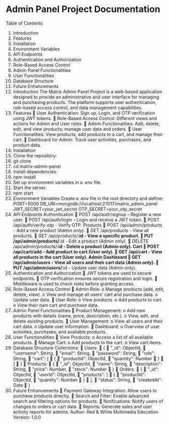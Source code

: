 # Admin Panel Project Documentation
Table of Contents
1. Introduction
2. Features
3. Installation
4. Environment Variables
5. API Endpoints
6. Authentication and Authorization
7. Role-Based Access Control
8. Admin Panel Functionalities
9. User Functionalities
10. Database Structure
11. Future Enhancements
1. Introduction
The Matrix Admin Panel Project is a web-based application designed to provide an 
administrative and user interface for managing and purchasing products. The platform supports 
user authentication, role-based access control, and data management capabilities.
2. Features
 User Authentication: Sign up, Login, and OTP verification using JWT tokens.
 Role-Based Access Control: Different views and actions for Admin and User roles.
 Admin Functionalities: Add, delete, edit, and view products; manage user data and 
orders.
 User Functionalities: View products, add products to a cart, and manage their cart.
 Dashboard for Admin: Track user activities, purchases, and product data.
3. Installation
1. Clone the repository: 
2. git clone <repository-url>
3. cd matrix-admin-panel
4. Install dependencies: 
5. npm install
6. Set up environment variables in a .env file.
7. Start the server: 
8. npm start
4. Environment Variables
Create a .env file in the root directory and define:
PORT=5000
DB_URI=mongodb://localhost:27017/matrix_admin_panel
JWT_SECRET=your_jwt_secret
OTP_SECRET=your_otp_secret
5. API Endpoints
Authentication
 POST /api/auth/signup - Register a new user.
 POST /api/auth/login - Login and receive a JWT token.
 POST /api/auth/verify-otp - Verify OTP.
Products
 POST /api/admin/products - Add a new product (Admin only).
 GET /api/products - View all products.
 GET /api/products/****:id - View a specific product.
 PUT /api/admin/products/****:id - Edit a product (Admin only).
 DELETE /api/admin/products/****:id - Delete a product (Admin only).
Cart
 POST /api/cart/add - Add product to cart (User only).
 GET /api/cart - View all products in the cart (User only).
Admin Dashboard
 GET /api/admin/users - View all users and their cart data (Admin only).
 PUT /api/admin/users/****:id - Update user data (Admin only).
6. Authentication and Authorization
 JWT tokens are used to secure endpoints.
 OTP verification ensures secure registration and login.
 Middleware is used to check roles before granting access.
7. Role-Based Access Control
 Admin Role: 
o Manage products (add, edit, delete, view).
o View and manage all users' cart and purchase data.
o Update user data.
 User Role: 
o View products.
o Add products to cart.
o View their own cart and purchase data.
8. Admin Panel Functionalities
 Product Management: 
o Add new products with details (name, price, description, etc.).
o View, edit, and delete existing products.
 User Management: 
o View all users and their cart data.
o Update user information.
 Dashboard: 
o Overview of user activities, purchases, and available products.
9. User Functionalities
 View Products: 
o Access a list of all available products.
 Manage Cart: 
o Add products to the cart.
o View cart items.
10. Database Structure
Collections:
 Users: 
 {
 "_id": ObjectId,
 "username": String,
 "email": String,
 "password": String,
 "role": String,
 "cart": [
 {
 "productId": ObjectId,
 "quantity": Number
 }
 ]
 }
 Products: 
 {
 "_id": ObjectId,
 "name": String,
 "description": String,
 "price": Number,
 "stock": Number
 }
 Orders: 
 {
 "_id": ObjectId,
 "userId": ObjectId,
 "products": [
 {
 "productId": ObjectId,
 "quantity": Number
 }
 ],
 "status": String,
 "createdAt": Date
 }
11. Future Enhancements
 Payment Gateway Integration: Allow users to purchase products directly.
 Search and Filter: Enable advanced search and filtering options for products.
 Notifications: Notify users of changes to orders or cart data.
 Reports: Generate sales and user activity reports for admins.
Author: Red & White Multimedia Education
Version: 1.0.0
